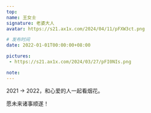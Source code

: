 ```yaml
---
top: 
name: 王女士
signature: 老婆大人
avatar: https://s21.ax1x.com/2024/04/11/pFXW3ct.png

# 发布时间
date: 2022-01-01T00:00:00+08:00

pictures:
 - https://s21.ax1x.com/2024/03/27/pFI0NIs.png

note: 
---
```


2021 -> 2022，和心爱的人一起看烟花。

愿未来诸事顺遂！